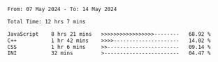 <!--START_SECTION:waka-->

```txt
From: 07 May 2024 - To: 14 May 2024

Total Time: 12 hrs 7 mins

JavaScript    8 hrs 21 mins   >>>>>>>>>>>>>>>>>--------   68.92 %
C++           1 hr 42 mins    >>>>---------------------   14.02 %
CSS           1 hr 6 mins     >>-----------------------   09.14 %
INI           32 mins         >------------------------   04.47 %
```

<!--END_SECTION:waka-->
